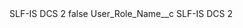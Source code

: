 <?xml version="1.0" encoding="UTF-8"?>
<CustomMetadata xmlns="http://soap.sforce.com/2006/04/metadata" xmlns:xsi="http://www.w3.org/2001/XMLSchema-instance" xmlns:xsd="http://www.w3.org/2001/XMLSchema">
    <label>SLF-IS DCS 2</label>
    <protected>false</protected>
    <values>
        <field>User_Role_Name__c</field>
        <value xsi:type="xsd:string">SLF-IS DCS 2</value>
    </values>
</CustomMetadata>
